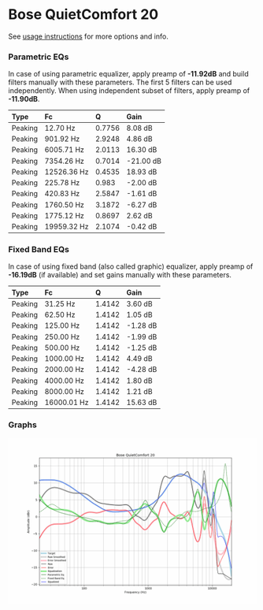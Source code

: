 # Bose QuietComfort 20
See [usage instructions](https://github.com/jaakkopasanen/AutoEq#usage) for more options and info.

### Parametric EQs
In case of using parametric equalizer, apply preamp of **-11.92dB** and build filters manually
with these parameters. The first 5 filters can be used independently.
When using independent subset of filters, apply preamp of **-11.90dB**.

| Type    | Fc          |      Q | Gain      |
|:--------|:------------|:-------|:----------|
| Peaking | 12.70 Hz    | 0.7756 | 8.08 dB   |
| Peaking | 901.92 Hz   | 2.9248 | 4.86 dB   |
| Peaking | 6005.71 Hz  | 2.0113 | 16.30 dB  |
| Peaking | 7354.26 Hz  | 0.7014 | -21.00 dB |
| Peaking | 12526.36 Hz | 0.4535 | 18.93 dB  |
| Peaking | 225.78 Hz   | 0.983  | -2.00 dB  |
| Peaking | 420.83 Hz   | 2.5847 | -1.61 dB  |
| Peaking | 1760.50 Hz  | 3.1872 | -6.27 dB  |
| Peaking | 1775.12 Hz  | 0.8697 | 2.62 dB   |
| Peaking | 19959.32 Hz | 2.1074 | -0.42 dB  |

### Fixed Band EQs
In case of using fixed band (also called graphic) equalizer, apply preamp of **-16.19dB**
(if available) and set gains manually with these parameters.

| Type    | Fc          |      Q | Gain     |
|:--------|:------------|:-------|:---------|
| Peaking | 31.25 Hz    | 1.4142 | 3.60 dB  |
| Peaking | 62.50 Hz    | 1.4142 | 1.05 dB  |
| Peaking | 125.00 Hz   | 1.4142 | -1.28 dB |
| Peaking | 250.00 Hz   | 1.4142 | -1.99 dB |
| Peaking | 500.00 Hz   | 1.4142 | -1.25 dB |
| Peaking | 1000.00 Hz  | 1.4142 | 4.49 dB  |
| Peaking | 2000.00 Hz  | 1.4142 | -4.28 dB |
| Peaking | 4000.00 Hz  | 1.4142 | 1.80 dB  |
| Peaking | 8000.00 Hz  | 1.4142 | 1.21 dB  |
| Peaking | 16000.01 Hz | 1.4142 | 15.63 dB |

### Graphs
![](./Bose%20QuietComfort%2020.png)